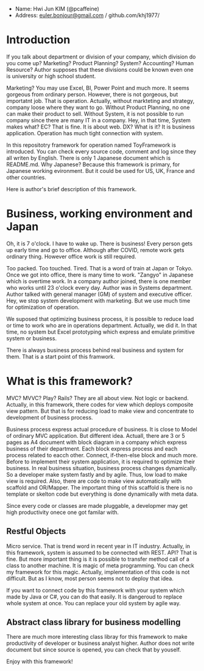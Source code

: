 - Name: Hwi Jun KIM (@pcaffeine)
- Address: euler.bonjour@gmail.com / github.com/khj1977/

# Introduction
If you talk about department or division of your company, which division do you come up? Marketing? Product Planning? System? Accounting? Human Resource? Author supposes that these divisions could be known even one is university or high school student.

Marketing? You may use Excel, BI, Power Point and much more. It seems gorgeous from ordinary person. However, there is not gorgeous, but importatnt job. That is operation. Actually, without markteting and strategy, company loose where they want to go. Without Product Planning, no one can make their product to sell. Without System, it is not possible to run company since there are many IT in a company. Hey, in that time, System makes what? EC? That is fine. It is about web. DX? What is it? It is business application. Operation has much tight connection with system.

In this repositotry framework for operation named ToyFramework is introduced. You can check every source code, comment and log since they all writen by English. There is only 1 Japanese document which is README.md. Why Japanese? Because this framework is primary, for Japanese working evironment. But it could be used for US, UK, France and other countries.

Here is author's brief description of this framework.

# Business, working environment and Japan
Oh, it is 7 o'clock. I have to wake up. There is business! Every person gets up early time and go to office. Although after COVID, remote work gets ordinary thing. However office work is still required.

Too packed. Too touched. Tired. That is a word of train at Japan or Tokyo. Once we got into office, there is many time to work. "Zangyo" in Japanese which is overtime work. In a company author joined, there is one member who works until 23 o'clock every day. Author was in Systems department. Author talked with general manager (GM) of system and executive officer. Hey, we stop system development with marketing. But we use much time for optimization of operation.

We suposed that optimizing business process, it is possible to reduce load or time to work who are in operations department. Actually, we did it. In that time, no system but Excel prototyping which express and emulate primitive system or business.

There is always business process behind real business and system for them. That is a start point of this framwork.

# What is this framework?
MVC? MVVC? Play? Rails? They are all about view. Not logic or backend. Actually, in this framework, there codes for view which deploys composite view pattern. But that is for reducing load to make view and concentrate to development of business process.

Business process express actual procedure of business. It is close to Model of ordinary MVC application. But different idea. Actuall, there are 3 or 5 pages as A4 document with block diagram in a company which express business of their department. Each block express process and each process related to eacch other. Connect, if-then-else block and much more. Before to implement their system application, it is required to optimize their business. In real business situation, business process changes dynamically. So a developer make system fastly and by agile. Thus, low load to make view is required. Also, there are code to make view automatically with scaffold and OR/Mapper. The important thing of this scaffold is there is no template or skelton code but everything is done dynamically with meta data.

Since every code or classes are made pluggable, a developmer may get high productivity onece one got familar with.

## Restful Objects

Micro service. That is trend word in recent year in IT industry. Actually, in this framework, system is assumed to be connected with REST. API? That is fine. But more important thing is it is possible to transfer method call of a class to another machine. It is magic of meta programming. You can check my framework for this magic. Actually, implementation of this code is not difficult. But as I know, most person seems not to deploy that idea.

If you want to connect code by this framework with your system which made by Java or C#, you can do that easily. It is dangeroud to replace whole system at once. You can replace your old system by agile way.

## Abstract class library for business modelling

There are much more interesting class libray for this framework to make productivity of developer or business analyst higher. Author does not write document but since source is opened, you can check that by youself.

Enjoy with this framework!